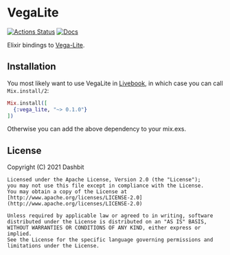 # VegaLite

[![Actions Status](https://github.com/elixir-nx/vega_lite/workflows/Test/badge.svg)](https://github.com/elixir-nx/vega_lite/actions)
[![Docs](https://img.shields.io/badge/docs-gray.svg)](https://hexdocs.pm/vega_lite)

Elixir bindings to [Vega-Lite](https://vega.github.io/vega-lite).

## Installation

You most likely want to use VegaLite in [Livebook](https://github.com/elixir-nx/livebook),
in which case you can call `Mix.install/2`:

```elixir
Mix.install([
  {:vega_lite, "~> 0.1.0"}
])
```

Otherwise you can add the above dependency to your mix.exs.

## License

Copyright (C) 2021 Dashbit

    Licensed under the Apache License, Version 2.0 (the "License");
    you may not use this file except in compliance with the License.
    You may obtain a copy of the License at [http://www.apache.org/licenses/LICENSE-2.0](http://www.apache.org/licenses/LICENSE-2.0)

    Unless required by applicable law or agreed to in writing, software
    distributed under the License is distributed on an "AS IS" BASIS,
    WITHOUT WARRANTIES OR CONDITIONS OF ANY KIND, either express or implied.
    See the License for the specific language governing permissions and
    limitations under the License.
